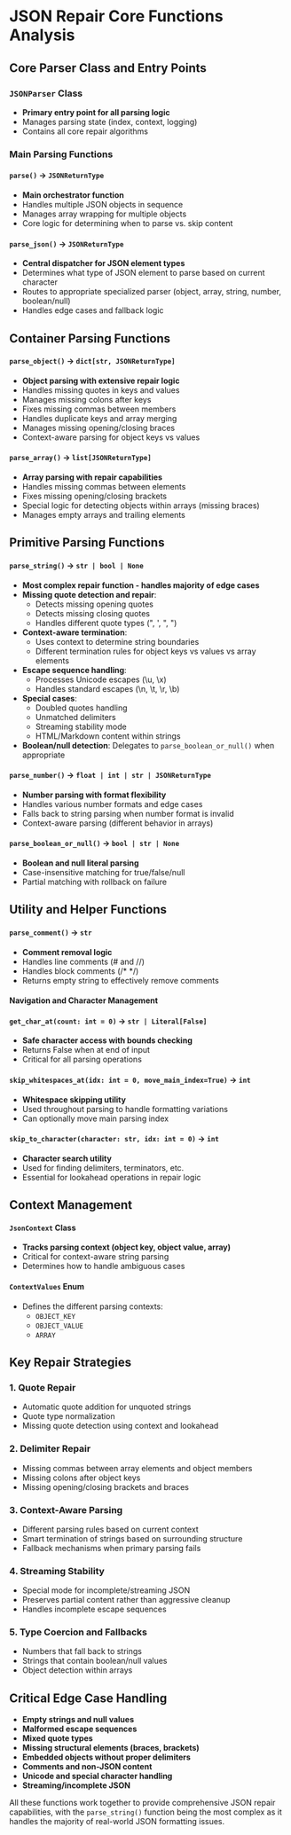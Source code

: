 # JSON Repair Core Functions Analysis

## Core Parser Class and Entry Points

### `JSONParser` Class
- **Primary entry point for all parsing logic**
- Manages parsing state (index, context, logging)
- Contains all core repair algorithms

### Main Parsing Functions

#### `parse()` → `JSONReturnType`
- **Main orchestrator function**
- Handles multiple JSON objects in sequence
- Manages array wrapping for multiple objects
- Core logic for determining when to parse vs. skip content

#### `parse_json()` → `JSONReturnType`
- **Central dispatcher for JSON element types**
- Determines what type of JSON element to parse based on current character
- Routes to appropriate specialized parser (object, array, string, number, boolean/null)
- Handles edge cases and fallback logic

## Container Parsing Functions

#### `parse_object()` → `dict[str, JSONReturnType]`
- **Object parsing with extensive repair logic**
- Handles missing quotes in keys and values
- Manages missing colons after keys
- Fixes missing commas between members
- Handles duplicate keys and array merging
- Manages missing opening/closing braces
- Context-aware parsing for object keys vs values

#### `parse_array()` → `list[JSONReturnType]`
- **Array parsing with repair capabilities**
- Handles missing commas between elements
- Fixes missing opening/closing brackets
- Special logic for detecting objects within arrays (missing braces)
- Manages empty arrays and trailing elements

## Primitive Parsing Functions

#### `parse_string()` → `str | bool | None`
- **Most complex repair function - handles majority of edge cases**
- **Missing quote detection and repair**:
  - Detects missing opening quotes
  - Detects missing closing quotes
  - Handles different quote types (", ', ", ")
- **Context-aware termination**:
  - Uses context to determine string boundaries
  - Different termination rules for object keys vs values vs array elements
- **Escape sequence handling**:
  - Processes Unicode escapes (\u, \x)
  - Handles standard escapes (\n, \t, \r, \b)
- **Special cases**:
  - Doubled quotes handling
  - Unmatched delimiters
  - Streaming stability mode
  - HTML/Markdown content within strings
- **Boolean/null detection**: Delegates to `parse_boolean_or_null()` when appropriate

#### `parse_number()` → `float | int | str | JSONReturnType`
- **Number parsing with format flexibility**
- Handles various number formats and edge cases
- Falls back to string parsing when number format is invalid
- Context-aware parsing (different behavior in arrays)

#### `parse_boolean_or_null()` → `bool | str | None`
- **Boolean and null literal parsing**
- Case-insensitive matching for true/false/null
- Partial matching with rollback on failure

## Utility and Helper Functions

#### `parse_comment()` → `str`
- **Comment removal logic**
- Handles line comments (# and //)
- Handles block comments (/* */)
- Returns empty string to effectively remove comments

#### Navigation and Character Management

#### `get_char_at(count: int = 0)` → `str | Literal[False]`
- **Safe character access with bounds checking**
- Returns False when at end of input
- Critical for all parsing operations

#### `skip_whitespaces_at(idx: int = 0, move_main_index=True)` → `int`
- **Whitespace skipping utility**
- Used throughout parsing to handle formatting variations
- Can optionally move main parsing index

#### `skip_to_character(character: str, idx: int = 0)` → `int`
- **Character search utility**
- Used for finding delimiters, terminators, etc.
- Essential for lookahead operations in repair logic

## Context Management

#### `JsonContext` Class
- **Tracks parsing context (object key, object value, array)**
- Critical for context-aware string parsing
- Determines how to handle ambiguous cases

#### `ContextValues` Enum
- Defines the different parsing contexts:
  - `OBJECT_KEY`
  - `OBJECT_VALUE` 
  - `ARRAY`

## Key Repair Strategies

### 1. **Quote Repair**
- Automatic quote addition for unquoted strings
- Quote type normalization
- Missing quote detection using context and lookahead

### 2. **Delimiter Repair**
- Missing commas between array elements and object members
- Missing colons after object keys
- Missing opening/closing brackets and braces

### 3. **Context-Aware Parsing**
- Different parsing rules based on current context
- Smart termination of strings based on surrounding structure
- Fallback mechanisms when primary parsing fails

### 4. **Streaming Stability**
- Special mode for incomplete/streaming JSON
- Preserves partial content rather than aggressive cleanup
- Handles incomplete escape sequences

### 5. **Type Coercion and Fallbacks**
- Numbers that fall back to strings
- Strings that contain boolean/null values
- Object detection within arrays

## Critical Edge Case Handling

- **Empty strings and null values**
- **Malformed escape sequences**
- **Mixed quote types**
- **Missing structural elements (braces, brackets)**
- **Embedded objects without proper delimiters**
- **Comments and non-JSON content**
- **Unicode and special character handling**
- **Streaming/incomplete JSON**

All these functions work together to provide comprehensive JSON repair capabilities, with the `parse_string()` function being the most complex as it handles the majority of real-world JSON formatting issues.
